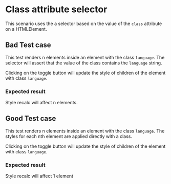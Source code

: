 # Class attribute selector

This scenario uses the a selector based on the value of the `class` attribute on a HTMLElement.

## Bad Test case

This test renders n elements inside an element with the class `language`. The selector will assert that the value of the class contains the `language` string.

Clicking on the toggle button will update the style of children of the element with class `language`.

### Expected result

Style recalc will affect n elements.

## Good Test case

This test renders n elements inside an element with the class `language`. The styles for each nth element are applied directly with a class.

Clicking on the toggle button will update the style of children of the element with class `language`.


### Expected result

Style recalc will affect 1 element

